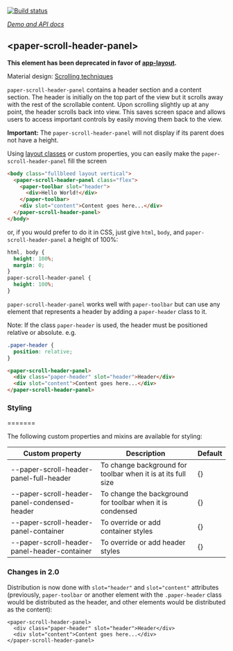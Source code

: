 
<!---

This README is automatically generated from the comments in these files:
paper-scroll-header-panel.html

Edit those files, and our readme bot will duplicate them over here!
Edit this file, and the bot will squash your changes :)

The bot does some handling of markdown. Please file a bug if it does the wrong
thing! https://github.com/PolymerLabs/tedium/issues

-->

[![Build status](https://travis-ci.org/PolymerElements/paper-scroll-header-panel.svg?branch=master)](https://travis-ci.org/PolymerElements/paper-scroll-header-panel)

_[Demo and API docs](https://elements.polymer-project.org/elements/paper-scroll-header-panel)_


## &lt;paper-scroll-header-panel&gt;

**This element has been deprecated in favor of [app-layout](https://github.com/PolymerElements/app-layout).**

Material design: [Scrolling techniques](https://www.google.com/design/spec/patterns/scrolling-techniques.html)

`paper-scroll-header-panel` contains a header section and a content section.  The
header is initially on the top part of the view but it scrolls away with the
rest of the scrollable content.  Upon scrolling slightly up at any point, the
header scrolls back into view.  This saves screen space and allows users to
access important controls by easily moving them back to the view.

__Important:__ The `paper-scroll-header-panel` will not display if its parent does not have a height.

Using [layout classes](https://www.polymer-project.org/1.0/docs/migration.html#layout-attributes) or custom properties, you can easily make the `paper-scroll-header-panel` fill the screen

```html
<body class="fullbleed layout vertical">
  <paper-scroll-header-panel class="flex">
    <paper-toolbar slot="header">
      <div>Hello World!</div>
    </paper-toolbar>
    <div slot="content">Content goes here...</div>
  </paper-scroll-header-panel>
</body>
```

or, if you would prefer to do it in CSS, just give `html`, `body`, and `paper-scroll-header-panel` a height of 100%:

```css
html, body {
  height: 100%;
  margin: 0;
}
paper-scroll-header-panel {
  height: 100%;
}
```

`paper-scroll-header-panel` works well with `paper-toolbar` but can use any element
that represents a header by adding a `paper-header` class to it.

Note: If the class `paper-header` is used, the header must be positioned relative or absolute. e.g.

```css
.paper-header {
  position: relative;
}
```

```html
<paper-scroll-header-panel>
  <div class="paper-header" slot="header">Header</div>
  <div slot="content">Content goes here...</div>
</paper-scroll-header-panel>
```

### Styling

=======

The following custom properties and mixins are available for styling:

| Custom property | Description | Default |
| --- | --- | --- |
| --paper-scroll-header-panel-full-header | To change background for toolbar when it is at its full size | {} |
| --paper-scroll-header-panel-condensed-header | To change the background for toolbar when it is condensed | {} |
| --paper-scroll-header-panel-container | To override or add container styles | {} |
| --paper-scroll-header-panel-header-container | To override or add header styles | {} |

### Changes in 2.0

Distribution is now done with `slot="header"` and `slot="content"` attributes (previously, `paper-toolbar` or another element with the `.paper-header` class would be distributed as the header, and other elements would be distributed as the content):

    <paper-scroll-header-panel>
      <div class="paper-header" slot="header">Header</div>
      <div slot="content">Content goes here...</div>
    </paper-scroll-header-panel>
    
